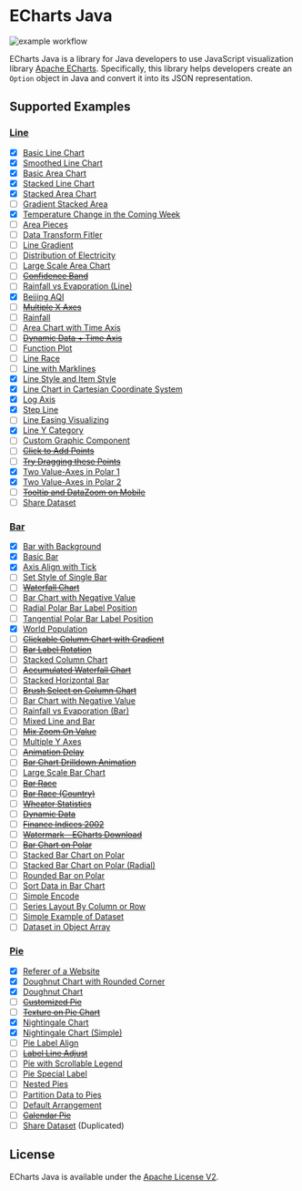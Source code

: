 # ECharts Java

![example workflow](https://github.com/IcePear-Jzx/ECharts-Java/actions/workflows/maven.yml/badge.svg)

ECharts Java is a library for Java developers to use JavaScript visualization library [Apache ECharts](https://echarts.apache.org/en/index.html). Specifically, this library helps developers create an `Option` object in Java and convert it into its JSON representation.

## Supported Examples

### [Line](https://echarts.apache.org/examples/en/index.html#chart-type-line)

- [x] [Basic Line Chart](https://echarts.apache.org/examples/en/editor.html?c=line-simple)
- [x] [Smoothed Line Chart](https://echarts.apache.org/examples/en/editor.html?c=line-smooth)
- [x] [Basic Area Chart](https://echarts.apache.org/examples/en/editor.html?c=area-basic)
- [x] [Stacked Line Chart](https://echarts.apache.org/examples/en/editor.html?c=line-stack)
- [x] [Stacked Area Chart](https://echarts.apache.org/examples/en/editor.html?c=area-stack)
- [ ] [Gradient Stacked Area](https://echarts.apache.org/examples/en/editor.html?c=area-stack-gradient)
- [x] [Temperature Change in the Coming Week](https://echarts.apache.org/examples/en/editor.html?c=line-marker)
- [ ] [Area Pieces](https://echarts.apache.org/examples/en/editor.html?c=area-pieces)
- [ ] [Data Transform Fitler](https://echarts.apache.org/examples/en/editor.html?c=data-transform-filter)
- [ ] [Line Gradient](https://echarts.apache.org/examples/en/editor.html?c=line-gradient)
- [ ] [Distribution of Electricity](https://echarts.apache.org/examples/en/editor.html?c=line-sections)
- [ ] [Large Scale Area Chart](https://echarts.apache.org/examples/en/editor.html?c=area-simple)
- [ ] ~~[Confidence Band](https://echarts.apache.org/examples/en/editor.html?c=confidence-band)~~
- [ ] [Rainfall vs Evaporation (Line)](https://echarts.apache.org/examples/en/editor.html?c=grid-multiple)
- [x] [Beijing AQI](https://echarts.apache.org/examples/en/editor.html?c=line-aqi)
- [ ] ~~[Multiple X Axes](https://echarts.apache.org/examples/en/editor.html?c=multiple-x-axis)~~
- [ ] [Rainfall](https://echarts.apache.org/examples/en/editor.html?c=area-rainfall)
- [ ] [Area Chart with Time Axis](https://echarts.apache.org/examples/en/editor.html?c=area-time-axis)
- [ ] ~~[Dynamic Data + Time Axis](https://echarts.apache.org/examples/en/editor.html?c=dynamic-data2)~~
- [ ] [Function Plot](https://echarts.apache.org/examples/en/editor.html?c=line-function)
- [ ] [Line Race](https://echarts.apache.org/examples/en/editor.html?c=line-race)
- [ ] [Line with Marklines](https://echarts.apache.org/examples/en/editor.html?c=line-markline)
- [x] [Line Style and Item Style](https://echarts.apache.org/examples/en/editor.html?c=line-style)
- [x] [Line Chart in Cartesian Coordinate System](https://echarts.apache.org/examples/en/editor.html?c=line-in-cartesian-coordinate-system)
- [x] [Log Axis](https://echarts.apache.org/examples/en/editor.html?c=line-log)
- [x] [Step Line](https://echarts.apache.org/examples/en/editor.html?c=line-step)
- [ ] [Line Easing Visualizing](https://echarts.apache.org/examples/en/editor.html?c=line-easing)
- [x] [Line Y Category](https://echarts.apache.org/examples/en/editor.html?c=line-y-category)
- [ ] [Custom Graphic Component](https://echarts.apache.org/examples/en/editor.html?c=line-graphic)
- [ ] ~~[Click to Add Points](https://echarts.apache.org/examples/en/editor.html?c=line-pen)~~
- [ ] ~~[Try Dragging these Points](https://echarts.apache.org/examples/en/editor.html?c=line-draggable)~~
- [x] [Two Value-Axes in Polar 1](https://echarts.apache.org/examples/en/editor.html?c=line-polar)
- [x] [Two Value-Axes in Polar 2](https://echarts.apache.org/examples/en/editor.html?c=line-polar2)
- [ ] ~~[Tooltip and DataZoom on Mobile](https://echarts.apache.org/examples/en/editor.html?c=line-tooltip-touch)~~
- [ ] [Share Dataset](https://echarts.apache.org/examples/en/editor.html?c=dataset-link)

### [Bar](https://echarts.apache.org/examples/en/index.html#chart-type-bar)

- [x] [Bar with Background](https://echarts.apache.org/examples/en/editor.html?c=bar-background)
- [x] [Basic Bar](https://echarts.apache.org/examples/en/editor.html?c=bar-simple)
- [x] [Axis Align with Tick](https://echarts.apache.org/examples/en/editor.html?c=bar-tick-align)
- [ ] [Set Style of Single Bar](https://echarts.apache.org/examples/en/editor.html?c=bar-data-color)
- [ ] ~~[Waterfall Chart](https://echarts.apache.org/examples/en/editor.html?c=bar-waterfall)~~
- [ ] [Bar Chart with Negative Value](https://echarts.apache.org/examples/en/editor.html?c=bar-negative2)
- [ ] [Radial Polar Bar Label Position](https://echarts.apache.org/examples/en/editor.html?c=bar-polar-label-radial)
- [ ] [Tangential Polar Bar Label Position](https://echarts.apache.org/examples/en/editor.html?c=bar-polar-label-tangential)
- [x] [World Population](https://echarts.apache.org/examples/en/editor.html?c=bar-y-category)
- [ ] ~~[Clickable Column Chart with Gradient](https://echarts.apache.org/examples/en/editor.html?c=bar-gradient)~~
- [ ] ~~[Bar Label Rotation](https://echarts.apache.org/examples/en/editor.html?c=bar-label-rotation)~~
- [ ] [Stacked Column Chart](https://echarts.apache.org/examples/en/editor.html?c=bar-stack)
- [ ] ~~[Accumulated Waterfall Chart](https://echarts.apache.org/examples/en/editor.html?c=bar-waterfall2)~~
- [ ] [Stacked Horizontal Bar](https://echarts.apache.org/examples/en/editor.html?c=bar-y-category-stack)
- [ ] ~~[Brush Select on Column Chart](https://echarts.apache.org/examples/en/editor.html?c=bar-brush)~~
- [ ] [Bar Chart with Negative Value](https://echarts.apache.org/examples/en/editor.html?c=bar-negative)
- [ ] [Rainfall vs Evaporation (Bar)](https://echarts.apache.org/examples/en/editor.html?c=bar1)
- [ ] [Mixed Line and Bar](https://echarts.apache.org/examples/en/editor.html?c=mix-line-bar)
- [ ] ~~[Mix Zoom On Value](https://echarts.apache.org/examples/en/editor.html?c=mix-zoom-on-value)~~
- [ ] [Multiple Y Axes](https://echarts.apache.org/examples/en/editor.html?c=multiple-y-axis)
- [ ] ~~[Animation Delay](https://echarts.apache.org/examples/en/editor.html?c=bar-animation-delay)~~
- [ ] ~~[Bar Chart Drilldown Animation](https://echarts.apache.org/examples/en/editor.html?c=bar-drilldown)~~
- [ ] [Large Scale Bar Chart](https://echarts.apache.org/examples/en/editor.html?c=bar-large)
- [ ] ~~[Bar Race](https://echarts.apache.org/examples/en/editor.html?c=bar-race)~~
- [ ] ~~[Bar Race (Country)](https://echarts.apache.org/examples/en/editor.html?c=bar-race-country)~~
- [ ] ~~[Wheater Statistics](https://echarts.apache.org/examples/en/editor.html?c=bar-rich-text)~~
- [ ] ~~[Dynamic Data](https://echarts.apache.org/examples/en/editor.html?c=dynamic-data)~~
- [ ] ~~[Finance Indices 2002](https://echarts.apache.org/examples/en/editor.html?c=mix-timeline-finance)~~
- [ ] ~~[Watermark - ECharts Download](https://echarts.apache.org/examples/en/editor.html?c=watermark)~~
- [ ] ~~[Bar Chart on Polar](https://echarts.apache.org/examples/en/editor.html?c=bar-polar-real-estate)~~
- [ ] [Stacked Bar Chart on Polar](https://echarts.apache.org/examples/en/editor.html?c=bar-polar-stack)
- [ ] [Stacked Bar Chart on Polar (Radial)](https://echarts.apache.org/examples/en/editor.html?c=bar-polar-stack-radial)
- [ ] [Rounded Bar on Polar](https://echarts.apache.org/examples/en/editor.html?c=polar-roundCap)
- [ ] [Sort Data in Bar Chart](https://echarts.apache.org/examples/en/editor.html?c=data-transform-sort-bar)
- [ ] [Simple Encode](https://echarts.apache.org/examples/en/editor.html?c=dataset-encode0)
- [ ] [Series Layout By Column or Row](https://echarts.apache.org/examples/en/editor.html?c=dataset-series-layout-by)
- [ ] [Simple Example of Dataset](https://echarts.apache.org/examples/en/editor.html?c=dataset-simple0)
- [ ] [Dataset in Object Array](https://echarts.apache.org/examples/en/editor.html?c=dataset-simple1)

### [Pie](https://echarts.apache.org/examples/en/index.html#chart-type-pie)

- [x] [Referer of a Website](https://echarts.apache.org/examples/en/editor.html?c=pie-simple)
- [x] [Doughnut Chart with Rounded Corner](https://echarts.apache.org/examples/en/editor.html?c=pie-borderRadius)
- [x] [Doughnut Chart](https://echarts.apache.org/examples/en/editor.html?c=pie-doughnut)
- [ ] ~~[Customized Pie](https://echarts.apache.org/examples/en/editor.html?c=pie-custom)~~
- [ ] ~~[Texture on Pie Chart](https://echarts.apache.org/examples/en/editor.html?c=pie-pattern)~~
- [x] [Nightingale Chart](https://echarts.apache.org/examples/en/editor.html?c=pie-roseType)
- [x] [Nightingale Chart (Simple)](https://echarts.apache.org/examples/en/editor.html?c=pie-roseType-simple)
- [ ] [Pie Label Align](https://echarts.apache.org/examples/en/editor.html?c=pie-alignTo)
- [ ] ~~[Label Line Adjust](https://echarts.apache.org/examples/en/editor.html?c=pie-labelLine-adjust)~~
- [ ] [Pie with Scrollable Legend](https://echarts.apache.org/examples/en/editor.html?c=pie-legend)
- [ ] [Pie Special Label](https://echarts.apache.org/examples/en/editor.html?c=pie-rich-text)
- [ ] [Nested Pies](https://echarts.apache.org/examples/en/editor.html?c=pie-nest)
- [ ] [Partition Data to Pies](https://echarts.apache.org/examples/en/editor.html?c=data-transform-multiple-pie)
- [ ] [Default Arrangement](https://echarts.apache.org/examples/en/editor.html?c=dataset-default)
- [ ] ~~[Calendar Pie](https://echarts.apache.org/examples/en/editor.html?c=calendar-pie)~~
- [ ] [Share Dataset](https://echarts.apache.org/examples/en/editor.html?c=dataset-link) (Duplicated)

## License

ECharts Java is available under the [Apache License V2](LICENSE).
